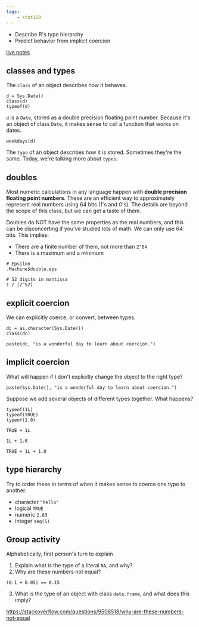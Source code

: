 ```yaml
---
tags:
    - stat128
---
```


- Describe R's type hierarchy
- Predict behavior from implicit coercion

[live notes](https://github.com/clarkfitzg/stat128/blob/master/2020-10-23.Rmd)

## classes and types

The `class` of an object describes how it behaves.

```{r}
d = Sys.Date()
class(d)
typeof(d)
```

`d` is a `Date`, stored as a double precision floating point number.
Because it's an object of class `Date`, it makes sense to call a function that works on dates.

```{r}
weekdays(d)
```

The `type` of an object describes how it is stored.
Sometimes they're the same.
Today, we're talking more about `types`.


## doubles

Most numeric calculations in any language happen with __double precision floating point numbers__.
These are an efficient way to approximately represent real numbers using 64 bits (1's and 0's).
The details are beyond the scope of this class, but we can get a taste of them.

Doubles do NOT have the same properties as the real numbers, and this can be disconcerting if you've studied lots of math.
We can only use 64 bits.
This implies:

- There are a finite number of them, not more than `2^64`
- There is a maximum and a minimum

```{r}
# Epsilon
.Machine$double.eps

# 52 digits in mantissa
1 / (2^52)
```


## explicit coercion

We can explicitly coerce, or convert, between types.

```{r}
dc = as.character(Sys.Date())
class(dc)

paste(dc, "is a wonderful day to learn about coercion.")
```


## implicit coercion

What will happen if I don't explicitly change the object to the right type?

```{r}
paste(Sys.Date(), "is a wonderful day to learn about coercion.")
```

Suppose we add several objects of different types together.
What happens?

```{r}
typeof(1L)
typeof(TRUE)
typeof(1.0)

TRUE + 1L

1L + 1.0

TRUE + 1L + 1.0
```


## type hierarchy

Try to order these in terms of when it makes sense to coerce one type to another.

- character `"hello"`
- logical `TRUE`
- numeric `2.83`
- integer `seq(5)`


## Group activity

Alphabetically, first person's turn to explain

1. Explain what is the type of a literal `NA`, and why?
2. Why are these numbers not equal?
```
(0.1 + 0.05) == 0.15
```
3. What is the type of an object with class `data.frame`, and what does this imply?


https://stackoverflow.com/questions/9508518/why-are-these-numbers-not-equal
